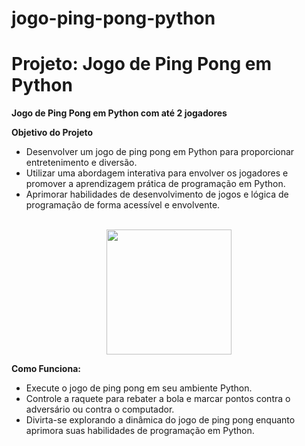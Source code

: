 # jogo-ping-pong-python


# Projeto: Jogo de Ping Pong em Python

**Jogo de Ping Pong em Python com até 2 jogadores**

**Objetivo do Projeto**
- Desenvolver um jogo de ping pong em Python para proporcionar entretenimento e diversão.
- Utilizar uma abordagem interativa para envolver os jogadores e promover a aprendizagem prática de programação em Python.
- Aprimorar habilidades de desenvolvimento de jogos e lógica de programação de forma acessível e envolvente.
<br>


<div align="center">
<img src="https://github.com/Saraiva97/jogo-ping-pong-python/assets/93497276/1744139e-0ac9-4e12-8e20-4822247fa8b2" style="width: 200px"/>
</div>



**Como Funciona:**
- Execute o jogo de ping pong em seu ambiente Python.
- Controle a raquete para rebater a bola e marcar pontos contra o adversário ou contra o computador.
- Divirta-se explorando a dinâmica do jogo de ping pong enquanto aprimora suas habilidades de programação em Python.

 

